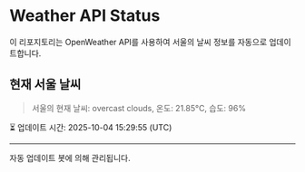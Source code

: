
# Weather API Status

이 리포지토리는 OpenWeather API를 사용하여 서울의 날씨 정보를 자동으로 업데이트합니다.

## 현재 서울 날씨
> 서울의 현재 날씨: overcast clouds, 온도: 21.85°C, 습도: 96%

⏳ 업데이트 시간: 2025-10-04 15:29:55 (UTC)

---
자동 업데이트 봇에 의해 관리됩니다.
